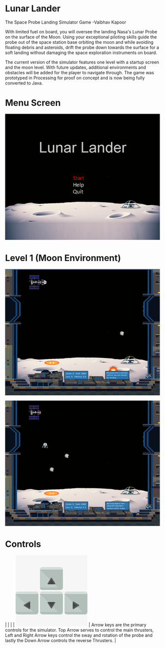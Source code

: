 #
# Lunar Lander

The Space Probe Landing Simulator Game -Vaibhav Kapoor

With limited fuel on board, you will oversee the landing Nasa&#39;s Lunar Probe on the surface of the Moon. Using your exceptional piloting skills guide the probe out of the space station base orbiting the moon and while avoiding floating debris and asteroids, drift the probe down towards the surface for a soft landing without damaging the space exploration instruments on board.

The current version of the simulator features one level with a startup screen and the moon level. With future updates, additional environments and obstacles will be added for the player to navigate through. The game was prototyped in Processing for proof on concept and is now being fully converted to Java.

# Menu Screen

![MenuScreen](/Screenshots/MenuScreen.png)

# Level 1 (Moon Environment)

![MoonLevelUndocking](/Screenshots/InGame1.png)

![MoonLevelLandingSequence](/Screenshots/InGame2.png)

# Controls
| | |
| ![Contol Keys](/Screenshots/Controls.jpg) | Arrow keys are the primary controls for the simulator. Top Arrow serves to control the main thrusters, Left and Right Arrow keys control the sway and rotation of the probe and lastly the Down Arrow controls the reverse Thrusters. |

